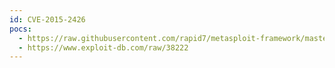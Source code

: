 ```yaml
---
id: CVE-2015-2426
pocs:
  - https://raw.githubusercontent.com/rapid7/metasploit-framework/master/modules/exploits/windows/local/ms15_078_atmfd_bof.rb
  - https://www.exploit-db.com/raw/38222
---
```

